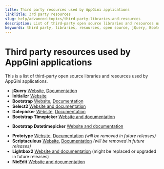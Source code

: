 ```yaml
---
title: Third party resources used by AppGini applications
linkTitle: 3rd party resources
slug: help/advanced-topics/third-party-libraries-and-resources
description: List of third-party open source libraries and resources used by AppGini applications.
keywords: third party, libraries, resources, open source, jQuery, Bootstrap, Select2, Datepicker, Timepicker, Datetimepicker, Prototype, Scriptaculous, Lightbox2, NicEdit
---
```


# Third party resources used by AppGini applications


This is a list of third-party open source libraries and resources used
by AppGini applications.

-   **jQuery** [Website](https://jquery.com/),
    [Documentation](https://api.jquery.com/)
-   **Initializr** [Website](http://www.initializr.com/)
-   **Bootstrap** [Website](https://getbootstrap.com/),
    [Documentation](https://getbootstrap.com/css/)
-   **Select2** [Website and
    documentation](https://select2.github.io/select2/)
-   **Datepicker** [Website](https://github.com/freqdec/datePicker),
    [Documentation](https://freqdec.github.io/datePicker/)
-   **Bootstrap Timepicker** [Website and
    documentation](https://jdewit.github.com/bootstrap-timepicker)
*   **Bootstrap Datetimepicker** [Website and
    documentation](https://getdatepicker.com/4/)
-   **Prototype** [Website](http://prototypejs.org/),
    [Documentation](http://api.prototypejs.org/) *(will be removed in
    future releases)*
-   **Scriptaculous** [Website](https://script.aculo.us/),
    [Documentation](https://madrobby.github.io/scriptaculous/) *(will be
    removed in future releases)*
-   **Lightbox2** [Website and
    documentation](http://lokeshdhakar.com/projects/lightbox2/) (might
    be replaced or upgraded in future releases)
-   **NicEdit** [Website and
    documentation](http://nicedit.com/) 


